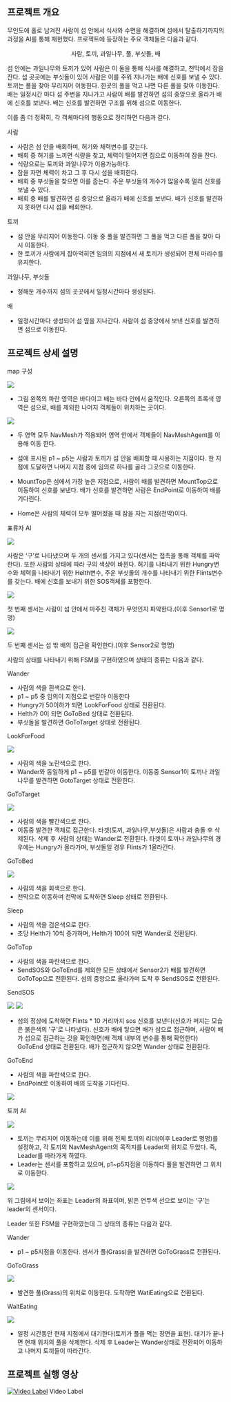  ## 프로젝트 개요
 
 무인도에 홀로 남겨진 사람이 섬 안에서 식사와 수면을 해결하며 섬에서 탈출하기까지의 과정을 AI를 통해 재현했다. 프로젝트에 등장하는 주요 객체들은 다음과 같다.

<p style="text-align: center;">사람, 토끼, 과일나무, 풀, 부싯돌, 배</p>

 섬 안에는 과일나무와 토끼가 있어 사람은 이 둘을 통해 식사를 해결하고, 천막에서 잠을 잔다. 섬 곳곳에는 부싯돌이 있어 사람은 이를 주워 지나가는 배에 신호를 보낼 수 있다. 토끼는 풀을 찾아 무리지어 이동한다. 한곳의 풀을 먹고 나면 다른 풀을 찾아 이동한다. 배는 일정시간 마다 섬 주변을 지나가고 사람이 배를 발견하면 섬의 중앙으로 올라가 배에 신호를 보낸다. 배는 신호를 발견하면 구조를 위해 섬으로 이동한다. 

 이를 좀 더 정확히, 각 객체마다의 행동으로 정리하면 다음과 같다.

사람 
 - 사람은 섬 안을 배회하며, 허기와 체력변수를 갖는다.
 - 배회 중 허기를 느끼면 식량을 찾고, 체력이 떨어지면 집으로 이동하여 잠을 잔다.
 - 식량으로는 토끼와 과일나무가 이용가능하다.
 - 잠을 자면 체력이 차고 그 후 다시 섬을 배회한다.
 - 배회 중 부싯돌을 찾으면 이를 줍는다. 주운 부싯돌의 개수가 많을수록 멀리 신호를 보낼 수 있다. 
 - 배회 중 배를 발견하면 섬 중앙으로 올라가 배에 신호를 보낸다. 배가 신호를 발견하지 못하면 다시 섬을 배회한다.   

토끼
- 섬 안을 무리지어 이동한다. 이동 중 풀을 발견하면 그 풀을 먹고 다른 풀을 찾아 다시 이동한다.
- 한 토끼가 사람에게 잡아먹히면 임의의 지점에서 새 토끼가 생성되어 전체 마리수를 유지한다.

과일나무, 부싯돌
- 정해둔 개수까지 섬의 곳곳에서 일정시간마다 생성된다.

배
- 일정시간마다 생성되어 섬 옆을 지나간다. 사람이 섬 중앙에서 보낸 신호를 발견하면 섬으로 이동한다.

## 프로젝트 상세 설명

map 구성


<img src="./ReadMeImages/1.png">


 - 그림 왼쪽의 파란 영역은 바다이고 배는 바다 안에서 움직인다. 오른쪽의 초록색 영역은 섬으로, 배를 제외한 나머지 객체들이 위치하는 곳이다.
 
<img src="./ReadMeImages/2.png">

 - 두 영역 모두 NavMesh가 적용되어 영역 안에서 객체들이 NavMeshAgent를 이용해 이동 한다. 

- 섬에 표시된 p1 ~ p5는 사람과 토끼가 섬 안을 배회할 때 사용하는 지점이다. 한 지점에 도달하면 나머지 지점 중에 임의로 하나를 골라 그곳으로 이동한다.

- MountTop은 섬에서 가장 높은 지점으로, 사람이 배를 발견하면 MountTop으로 이동하여 신호를 보낸다. 배가 신호를 발견하면 사람은 EndPoint로 이동하여 배를 기다린다.  
- Home은 사람의 체력이 모두 떨어졌을 때 잠을 자는 지점(천막)이다.


표류자 AI

<img src="./ReadMeImages/3.png">

사람은 ‘구’로 나타냈으며 두 개의 센서를 가지고 있다(센서는 접촉을 통해 객체를 파악한다). 또한 사람의 상태에 따라 구의 색상이 바뀐다. 허기를 나타내기 위한 Hungry변수와 체력을 나타내기 위한 Helth변수, 주운 부싯돌의 개수를 나타내기 위한 Flints변수를 갖는다.  배에 신호를 보내기 위한 SOS객체를 포함한다. 

<img src="./ReadMeImages/4.png">

첫 번째 센서는 사람이 섬 안에서 마주친 객체가 무엇인지 파악한다.(이후 Sensor1로 명명)

<img src="./ReadMeImages/5.png">

두 번째 센서는 섬 밖 배의 접근을 확인한다.(이후 Sensor2로 명명)
 
 사람의 상태를 나타내기 위해 FSM을 구현하였으며 상태의 종류는 다음과 같다. 

Wander
- 사람의 색을 흰색으로 한다.
- p1 ~ p5 중 임의이 지점으로 번갈아 이동한다
- Hungry가 50이하가 되면 LookForFood 상태로 전환된다.
- Helth가 0이 되면 GoToBed 상태로 전환된다.
- 부싯돌을 발견하면 GoToTarget 상태로 전환된다.


LookForFood

<img src="./ReadMeImages/6.png">

- 사람의 색을 노란색으로 한다. 
- Wander와 동일하게 p1 ~ p5를 번갈아 이동한다. 이동중 Sensor1이 토끼나 과일나무를 발견하면 GotoTarget 상태로 전환한다. 

GoToTarget

<img src="./ReadMeImages/7.png">

- 사람의 색을 빨간색으로 한다. 
- 이동중 발견한 객체로 접근한다. 타겟(토끼, 과일나무,부싯돌)은 사람과 충돌 후 삭제된다. 삭제 후 사람의 상태는 Wander로 전환된다. 타겟이 토끼나 과일나무의 경우에는 Hungry가 올라가며, 부싯돌일 경우 Flints가 1올라간다.

GoToBed

<img src="./ReadMeImages/8.png">

- 사람의 색을 회색으로 한다.
- 천막으로 이동하며 천막에 도착하면 Sleep 상태로 전환된다.

Sleep


- 사람의 색을 검은색으로 한다.
- 초당 Helth가 10씩 증가하며, Helth가 100이 되면 Wander로 전환된다.



GoToTop
- 사람의 색을 파란색으로 한다.
- SendSOS와 GoToEnd를 제외한 모든 상태에서 Sensor2가 배를 발견하면 GoToTop으로 전환된다. 섬의 중앙으로 올라가며 도착 후 SendSOS로 전환된다. 




SendSOS

<img src="./ReadMeImages/9.png">

<img src="./ReadMeImages/10.png">

- 섬의 정상에 도착하면 Flints * 10 거리까지 sos 신호를 보낸다(신호가 퍼지는 모습은 붉은색의 '구'로 나타냈다). 신호가 배에 닿으면 배가 섬으로 접근하며, 사람이 배가 섬으로 접근하는 것을 확인하면(배 객체 내부의 변수를 통해 확인한다) GoToEnd 상태로 전환된다. 배가 접근하지 않으면 Wander 상태로 전환된다.

GoToEnd
- 사람의 색을 파란색으로 한다.
- EndPoint로 이동하여 배의 도착을 기다린다.

<img src="./ReadMeImages/11.png">

토끼 AI

<img src="./ReadMeImages/12.png">


- 토끼는 무리지어 이동하는데 이를 위해 전체 토끼의 리더(이후 Leader로 명명)를 설정하고, 각 토끼의 NavMeshAgent의 목적지를 Leader의 위치로 두었다. 즉, Leader를 따라가게 하였다.
- Leader는 센서를 포함하고 있으며, p1~p5지점을 이동하다 풀을 발견하면 그 위치로 이동한다.

<img src="./ReadMeImages/13.png">

위 그림에서 보이는 좌표는 Leader의 좌표이며, 밝은 연두색 선으로 보이는 ‘구’는 leader의 센서이다.

Leader 또한 FSM을 구현하였는데 그 상태의 종류는 다음과 같다.

Wander
- p1 ~ p5지점을 이동한다. 센서가 풀(Grass)을 발견하면 GoToGrass로 전환된다.

GoToGrass

<img src="./ReadMeImages/15.png">

- 발견한 풀(Grass)의 위치로 이동한다. 도착하면 WatiEating으로 전환된다.

WaitEating

<img src="./ReadMeImages/14.png">

- 일정 시간동안 현재 지점에서 대기한다(토끼가 풀을 먹는 장면을 표현). 대기가 끝나면 현재 위치의 풀을 삭제한다. 삭제 후 Leader는 Wander상태로 전환되어 이동하고 나머지 토끼들이 따라간다.

## 프로젝트 실행 영상

[![Video Label](http://img.youtube.com/vi/uLR1RNqJ1Mw/0.jpg)](https://youtu.be/uLR1RNqJ1Mw?t=0s) Video Label

